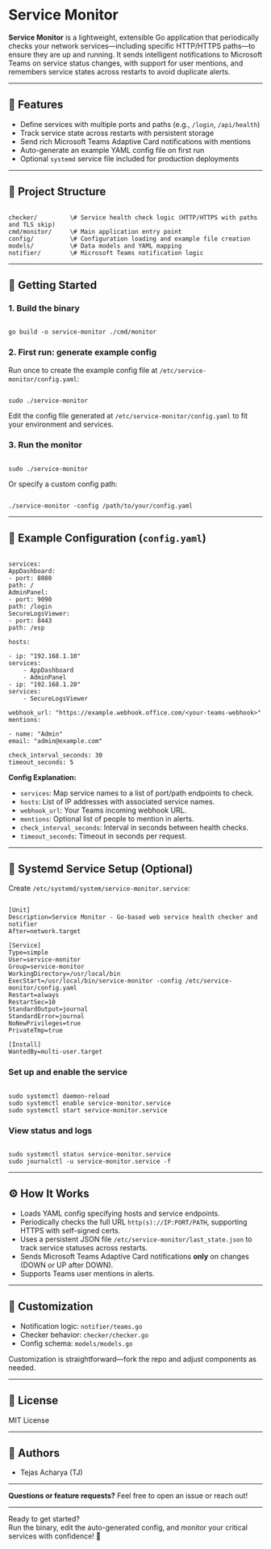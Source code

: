 
# Service Monitor

**Service Monitor** is a lightweight, extensible Go application that periodically checks your network services—including specific HTTP/HTTPS paths—to ensure they are up and running. It sends intelligent notifications to Microsoft Teams on service status changes, with support for user mentions, and remembers service states across restarts to avoid duplicate alerts.

---

## 🚀 Features

- Define services with multiple ports and paths (e.g., `/login`, `/api/health`)
- Track service state across restarts with persistent storage
- Send rich Microsoft Teams Adaptive Card notifications with mentions
- Auto-generate an example YAML config file on first run
- Optional `systemd` service file included for production deployments

---

## 📁 Project Structure

```

checker/         \# Service health check logic (HTTP/HTTPS with paths and TLS skip)
cmd/monitor/     \# Main application entry point
config/          \# Configuration loading and example file creation
models/          \# Data models and YAML mapping
notifier/        \# Microsoft Teams notification logic

```

---

## 🏁 Getting Started

### 1. Build the binary

```

go build -o service-monitor ./cmd/monitor

```

### 2. First run: generate example config

Run once to create the example config file at `/etc/service-monitor/config.yaml`:

```

sudo ./service-monitor

```

Edit the config file generated at `/etc/service-monitor/config.yaml` to fit your environment and services.

### 3. Run the monitor

```

sudo ./service-monitor

```

Or specify a custom config path:

```

./service-monitor -config /path/to/your/config.yaml

```

---

## 📝 Example Configuration (`config.yaml`)

```

services:
AppDashboard:
- port: 8080
path: /
AdminPanel:
- port: 9090
path: /login
SecureLogsViewer:
- port: 8443
path: /esp

hosts:

- ip: "192.168.1.10"
services:
    - AppDashboard
    - AdminPanel
- ip: "192.168.1.20"
services:
    - SecureLogsViewer

webhook_url: "https://example.webhook.office.com/<your-teams-webhook>"
mentions:

- name: "Admin"
email: "admin@example.com"

check_interval_seconds: 30
timeout_seconds: 5

```

**Config Explanation:**

- `services`: Map service names to a list of port/path endpoints to check.
- `hosts`: List of IP addresses with associated service names.
- `webhook_url`: Your Teams incoming webhook URL.
- `mentions`: Optional list of people to mention in alerts.
- `check_interval_seconds`: Interval in seconds between health checks.
- `timeout_seconds`: Timeout in seconds per request.

---

## 🔧 Systemd Service Setup (Optional)

Create `/etc/systemd/system/service-monitor.service`:

```

[Unit]
Description=Service Monitor - Go-based web service health checker and notifier
After=network.target

[Service]
Type=simple
User=service-monitor
Group=service-monitor
WorkingDirectory=/usr/local/bin
ExecStart=/usr/local/bin/service-monitor -config /etc/service-monitor/config.yaml
Restart=always
RestartSec=10
StandardOutput=journal
StandardError=journal
NoNewPrivileges=true
PrivateTmp=true

[Install]
WantedBy=multi-user.target

```

### Set up and enable the service

```

sudo systemctl daemon-reload
sudo systemctl enable service-monitor.service
sudo systemctl start service-monitor.service

```

### View status and logs

```

sudo systemctl status service-monitor.service
sudo journalctl -u service-monitor.service -f

```

---

## ⚙️ How It Works

- Loads YAML config specifying hosts and service endpoints.
- Periodically checks the full URL `http(s)://IP:PORT/PATH`, supporting HTTPS with self-signed certs.
- Uses a persistent JSON file `/etc/service-monitor/last_state.json` to track service statuses across restarts.
- Sends Microsoft Teams Adaptive Card notifications **only** on changes (DOWN or UP after DOWN).
- Supports Teams user mentions in alerts.

---

## 🔧 Customization

- Notification logic: `notifier/teams.go`
- Checker behavior: `checker/checker.go`
- Config schema: `models/models.go`

Customization is straightforward—fork the repo and adjust components as needed.

---

## 📄 License

MIT License

---

## 👥 Authors

- Tejas Acharya (TJ)
---

**Questions or feature requests?** Feel free to open an issue or reach out!

---

Ready to get started?  
Run the binary, edit the auto-generated config, and monitor your critical services with confidence! 🚀
```

